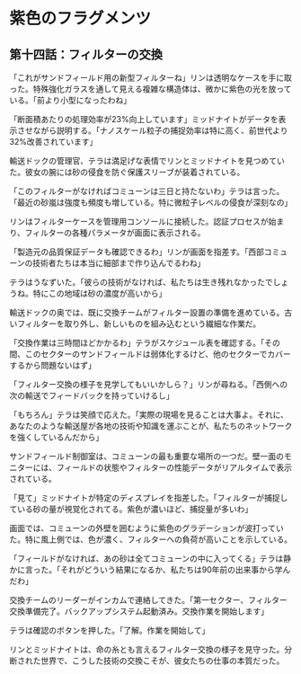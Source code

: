 # 紫色のフラグメンツ
## 第十四話：フィルターの交換

「これがサンドフィールド用の新型フィルターね」リンは透明なケースを手に取った。特殊強化ガラスを通して見える複雑な構造体は、微かに紫色の光を放っている。「前より小型になったわね」

「断面積あたりの処理効率が23%向上しています」ミッドナイトがデータを表示させながら説明する。「ナノスケール粒子の捕捉効率は特に高く、前世代より32%改善されています」

輸送ドックの管理官、テラは満足げな表情でリンとミッドナイトを見つめていた。彼女の腕には砂の侵食を防ぐ保護スリーブが装着されている。

「このフィルターがなければコミューンは三日と持たないわ」テラは言った。「最近の砂嵐は強度も頻度も増している。特に微粒子レベルの侵食が深刻なの」

リンはフィルターケースを管理用コンソールに接続した。認証プロセスが始まり、フィルターの各種パラメータが画面に表示される。

「製造元の品質保証データも確認できるわ」リンが画面を指差す。「西部コミューンの技術者たちは本当に細部まで作り込んでるわね」

テラはうなずいた。「彼らの技術がなければ、私たちは生き残れなかったでしょうね。特にこの地域は砂の濃度が高いから」

輸送ドックの奥では、既に交換チームがフィルター設置の準備を進めている。古いフィルターを取り外し、新しいものを組み込むという繊細な作業だ。

「交換作業は三時間ほどかかるわ」テラがスケジュール表を確認する。「その間、このセクターのサンドフィールドは弱体化するけど、他のセクターでカバーするから問題ないはず」

「フィルター交換の様子を見学してもいいかしら？」リンが尋ねる。「西側への次の輸送でフィードバックを持っていけるし」

「もちろん」テラは笑顔で応えた。「実際の現場を見ることは大事よ。それに、あなたのような輸送屋が各地の技術や知識を運ぶことが、私たちのネットワークを強くしているんだから」

サンドフィールド制御室は、コミューンの最も重要な場所の一つだ。壁一面のモニターには、フィールドの状態やフィルターの性能データがリアルタイムで表示されている。

「見て」ミッドナイトが特定のディスプレイを指差した。「フィルターが捕捉している砂の量が視覚化されてる。紫色が濃いほど、捕捉量が多いわ」

画面では、コミューンの外壁を囲むように紫色のグラデーションが波打っていた。特に風上側では、色が濃く、フィルターへの負荷が高いことを示している。

「フィールドがなければ、あの砂は全てコミューンの中に入ってくる」テラは静かに言った。「それがどういう結果になるか、私たちは90年前の出来事から学んだわ」

交換チームのリーダーがインカムで連絡してきた。「第一セクター、フィルター交換準備完了。バックアップシステム起動済み。交換作業を開始します」

テラは確認のボタンを押した。「了解。作業を開始して」

リンとミッドナイトは、命の糸とも言えるフィルター交換の様子を見守った。分断された世界で、こうした技術の交換こそが、彼女たちの仕事の本質だった。
